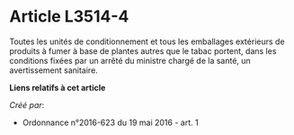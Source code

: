 # Article L3514-4

Toutes les unités de conditionnement et tous les emballages extérieurs de produits à fumer à base de plantes autres que le
tabac portent, dans les conditions fixées par un arrêté du ministre chargé de la santé, un avertissement sanitaire.

**Liens relatifs à cet article**

_Créé par_:

  - Ordonnance n°2016-623 du 19 mai 2016 - art. 1
